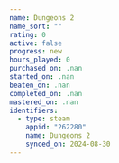 ```yaml
---
name: Dungeons 2
name_sort: ""
rating: 0
active: false
progress: new
hours_played: 0
purchased_on: .nan
started_on: .nan
beaten_on: .nan
completed_on: .nan
mastered_on: .nan
identifiers:
  - type: steam
    appid: "262280"
    name: Dungeons 2
    synced_on: 2024-08-30
---
```


